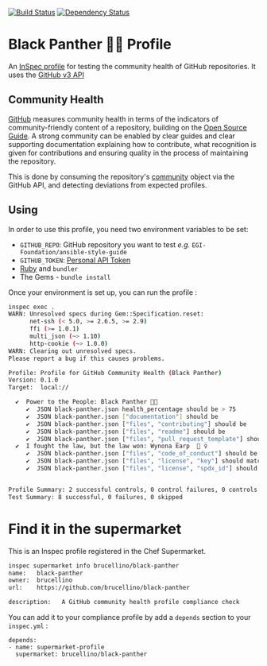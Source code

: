 [![Build Status](https://travis-ci.org/brucellino/black-panther.svg?branch=master)](https://travis-ci.org/brucellino/black-panther) [![Dependency Status](https://gemnasium.com/badges/github.com/brucellino/black-panther.svg)](https://gemnasium.com/github.com/brucellino/black-panther)
# Black Panther ✊🏿 Profile

An [InSpec profile](https://www.chef.io/inspec/) for testing the community health of GitHub repositories.
It uses the [GitHub v3 API](https://developer.github.com/v3/)

## Community Health

[GitHub](htps://github.com) measures community health in terms of the indicators of community-friendly content of a repository, building on the [Open Source Guide](https://opensource.guide/building-community/).
A strong community can be enabled by clear guides and clear supporting documentation explaining how to contribute, what recognition is given for contributions and ensuring quality in the process of maintaining the repository.

This is done by consuming the repository's [community](https://developer.github.com/v3/repos/community/) object via the GitHub API, and detecting deviations from expected profiles.

## Using

In order to use this profile, you need two environment variables to be set: 

  - `GITHUB_REPO`: GitHub repository you want to test _e.g._ `EGI-Foundation/ansible-style-guide`
  - `GITHUB_TOKEN`: [Personal API Token](https://help.github.com/articles/creating-a-personal-access-token-for-the-command-line/)
  - [Ruby](https://www.ruby-lang.org/en/downloads/) and `bundler` 
  - The Gems - `bundle install`

Once your environment is set up, you can run the profile : 

```bash
inspec exec .
WARN: Unresolved specs during Gem::Specification.reset:
      net-ssh (< 5.0, >= 2.6.5, >= 2.9)
      ffi (>= 1.0.1)
      multi_json (~> 1.10)
      http-cookie (~> 1.0.0)
WARN: Clearing out unresolved specs.
Please report a bug if this causes problems.

Profile: Profile for GitHub Community Health (Black Panther)
Version: 0.1.0
Target:  local://

  ✔  Power to the People: Black Panther ✊🏿
     ✔  JSON black-panther.json health_percentage should be > 75
     ✔  JSON black-panther.json ["documentation"] should be
     ✔  JSON black-panther.json ["files", "contributing"] should be
     ✔  JSON black-panther.json ["files", "readme"] should be
     ✔  JSON black-panther.json ["files", "pull_request_template"] should be
  ✔  I fought the law, but the law won: Wynona Earp  👮 ‍♀️
     ✔  JSON black-panther.json ["files", "code_of_conduct"] should be
     ✔  JSON black-panther.json ["files", "license", "key"] should match ".*pache.*"
     ✔  JSON black-panther.json ["files", "license", "spdx_id"] should cmp == "Apache-2.0"


Profile Summary: 2 successful controls, 0 control failures, 0 controls skipped
Test Summary: 8 successful, 0 failures, 0 skipped
```

# Find it in the supermarket

This is an Inspec profile registered in the Chef Supermarket.

```bash 
inspec supermarket info brucellino/black-panther
name:   black-panther
owner:  brucellino
url:    https://github.com/brucellino/black-panther

description:   A GitHub community health profile compliance check
```

You can add it to your compliance profile by add a `depends` section to your `inspec.yml` :

```
depends:
- name: supermarket-profile
  supermarket: brucellino/black-panther
```